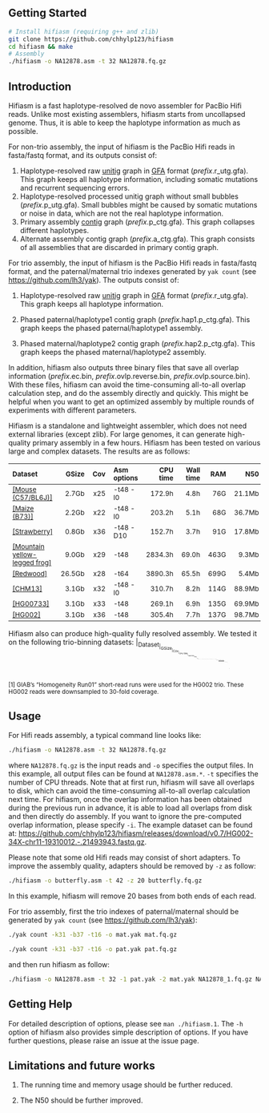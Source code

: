 ## Getting Started

```sh
# Install hifiasm (requiring g++ and zlib)
git clone https://github.com/chhylp123/hifiasm
cd hifiasm && make
# Assembly
./hifiasm -o NA12878.asm -t 32 NA12878.fq.gz
```

## Introduction

Hifiasm is a fast haplotype-resolved de novo assembler for PacBio
Hifi reads. Unlike most existing assemblers, hifiasm starts from uncollapsed
genome. Thus, it is able to keep the haplotype information as much as possible.

For non-trio assembly, the input of hifiasm is the PacBio Hifi reads in fasta/fastq format, and its
outputs consist of: 

1. Haplotype-resolved raw [unitig][unitig] graph in [GFA][gfa] format
   (*prefix*.r\_utg.gfa). This graph keeps all haplotype information, including
   somatic mutations and recurrent sequencing errors.
2. Haplotype-resolved processed unitig graph without small bubbles
   (*prefix*.p\_utg.gfa). Small bubbles might be caused by somatic mutations or noise in data, 
   which are not the real haplotype information.
3. Primary assembly [contig][unitig] graph (*prefix*.p\_ctg.gfa). This graph collapses different
   haplotypes.
4. Alternate assembly contig graph (*prefix*.a\_ctg.gfa). This graph consists of all assemblies that
   are discarded in primary contig graph.

For trio assembly, the input of hifiasm is the PacBio Hifi reads in fasta/fastq format, and the paternal/maternal trio indexes generated by `yak count` (see https://github.com/lh3/yak). The outputs consist of:
1. Haplotype-resolved raw [unitig][unitig] graph in [GFA][gfa] format
   (*prefix*.r\_utg.gfa). This graph keeps all haplotype information. 

2. Phased paternal/haplotype1 contig graph (*prefix*.hap1.p\_ctg.gfa). This graph keeps the phased
   paternal/haplotype1 assembly.

3. Phased maternal/haplotype2 contig graph (*prefix*.hap2.p\_ctg.gfa). This graph keeps the phased
   maternal/haplotype2 assembly.



In addition, hifiasm also outputs three binary files that save all overlap information (*prefix*.ec.bin, *prefix*.ovlp.reverse.bin, *prefix*.ovlp.source.bin). With these files, hifiasm can avoid the time-consuming all-to-all overlap calculation step, and do the assembly
directly and quickly. This might be helpful when you want to get an optimized
assembly by multiple rounds of experiments with different parameters.

Hifiasm is a standalone and lightweight assembler, which does not need external
libraries (except zlib). For large genomes, it can generate high-quality primary
assembly in a few hours. Hifiasm has been tested on various large and complex datasets. 
The results are as follows: 

|<sub>Dataset<sub>|<sub>GSize<sub>|<sub>Cov<sub>|<sub>Asm options<sub>|<sub>CPU time<sub>|<sub>Wall time<sub>|<sub>RAM<sub>|<sub> N50<sub>|
|:---------------|-----:|-----:|:---------------------|-------:|--------:|----:|----------------:|
|<sub>[\[Mouse (C57/BL6J)\]](https://www.ncbi.nlm.nih.gov/sra/?term=SRR11606870)<sub>|<sub>2.7Gb<sub>|<sub>x25<sub>|<sub>-t48 -l0<sub>|<sub>172.9h<sub>|<sub>4.8h<sub>|<sub>76G<sub>|<sub>21.1Mb<sub>|
|<sub>[\[Maize (B73)\]](https://www.ncbi.nlm.nih.gov/sra/?term=SRR11606869)<sub>|<sub>2.2Gb<sub>|<sub>x22<sub>|<sub>-t48 -l0<sub>|<sub>203.2h<sub>|<sub>5.1h<sub>|<sub>68G<sub>|<sub>36.7Mb<sub>|
|<sub>[\[Strawberry\]](https://www.ncbi.nlm.nih.gov/sra/?term=SRR11606867)<sub>|<sub>0.8Gb<sub>|<sub>x36<sub>|<sub>-t48 -D10<sub>|<sub>152.7h<sub>|<sub>3.7h<sub>|<sub>91G<sub>|<sub>17.8Mb<sub>|
|<sub>[\[Mountain yellow-legged frog\]](https://www.ncbi.nlm.nih.gov/sra?term=(SRR11606868)%20OR%20SRR12048570)<sub>|<sub>9.0Gb<sub>|<sub>x29<sub>|<sub>-t48<sub>|<sub>2834.3h<sub>|<sub>69.0h<sub>|<sub>463G<sub>|<sub>9.3Mb<sub>|
|<sub>[\[Redwood\]](https://www.ncbi.nlm.nih.gov/sra/?term=SRP251156)<sub>|<sub>26.5Gb<sub>|<sub>x28<sub>|<sub>-t64<sub>|<sub>3890.3h<sub>|<sub>65.5h<sub>|<sub>699G<sub>|<sub>5.4Mb<sub>|
|<sub>[\[CHM13\]](https://www.ncbi.nlm.nih.gov/sra?term=(((SRR11292120)%20OR%20SRR11292121)%20OR%20SRR11292122)%20OR%20SRR11292123)<sub>|<sub>3.1Gb<sub>|<sub>x32<sub>|<sub>-t48 -l0<sub>|<sub>310.7h<sub>|<sub>8.2h<sub>|<sub>114G<sub>|<sub>88.9Mb<sub>|
|<sub>[\[HG00733\]](https://www.ebi.ac.uk/ena/data/view/ERX3831682)<sub>|<sub>3.1Gb<sub>|<sub>x33<sub>|<sub>-t48<sub>|<sub>269.1h<sub>|<sub>6.9h<sub>|<sub>135G<sub>|<sub>69.9Mb<sub>|
|<sub>[\[HG002\]](https://www.ncbi.nlm.nih.gov/sra?term=(((SRR10382244)%20OR%20SRR10382245)%20OR%20SRR10382248)%20OR%20SRR10382249)<sub>|<sub>3.1Gb<sub>|<sub>x36<sub>|<sub>-t48<sub>|<sub>305.4h<sub>|<sub>7.7h<sub>|<sub>137G<sub>|<sub>98.7Mb<sub>|


Hifiasm also can produce high-quality fully resolved assembly. We tested it on the following trio-binning datasets:
|<sub>Dataset<sub>|<sub>GSize<sub>|<sub>Cov<sub>|<sub>CPU time<sub>|<sub>Wall time<sub>|<sub>RAM<sub>|<sub> N50<sub>|
|:---------------|-----:|-----:|-------:|--------:|----:|----------------:|
|<sub>HG00733: [\[child\]](https://www.ebi.ac.uk/ena/data/view/ERX3831682), [\[father\]](https://www.ebi.ac.uk/ena/data/view/ERR3241754), [\[mother\]](https://www.ebi.ac.uk/ena/data/view/ERR3241755)<sub>|<sub>3.1Gb<sub>|<sub>x33 (child), x30 (parent)<sub>|<sub>269.1h<sub>|<sub>6.9h<sub>|<sub>135G<sub>|<sub>35.1Mb (hap1), 34.9Mb (hap2)<sub>|
|<sub>HG002: [\[child\]](https://www.ncbi.nlm.nih.gov/sra?term=(((SRR10382244)%20OR%20SRR10382245)%20OR%20SRR10382248)%20OR%20SRR10382249), parent from GIAB<sup>[1]</sup><sub>|<sub>3.1Gb<sub>|<sub>x36 (child), x30 (parent)<sub>|<sub>305.4h<sub>|<sub>7.7h<sub>|<sub>137G<sub>|<sub>41.0Mb (hap1), 40.8Mb (hap2)<sub>|

<sub>[1] GIAB’s “Homogeneity Run01” short-read runs were used for the HG002 trio. These HG002 reads were downsampled to 30-fold coverage.<sub>



## Usage

For Hifi reads assembly, a typical command line looks like:

```sh
./hifiasm -o NA12878.asm -t 32 NA12878.fq.gz
```

where `NA12878.fq.gz` is the input reads and `-o` specifies the output files.
In this example, all output files can be found at `NA12878.asm.*`. `-t` specifies 
the number of CPU threads. Note that at first run, hifiasm will save all overlaps 
to disk, which can avoid the time-consuming all-to-all overlap calculation next time. 
For hifiasm, once the overlap information has been obtained during the previous run 
in advance, it is able to load all overlaps from disk and then directly do assembly. 
If you want to ignore the pre-computed overlap information, please specify `-i`. 
The example dataset can be found at: https://github.com/chhylp123/hifiasm/releases/download/v0.7/HG002-34X-chr11-19310012.-.21493943.fastq.gz.

Please note that some old Hifi reads may consist of short adapters. To improve
the assembly quality, adapters should be removed by `-z` as follow:

```sh
./hifiasm -o butterfly.asm -t 42 -z 20 butterfly.fq.gz
```

In this example, hifiasm will remove 20 bases from both ends of each read.

For trio assembly, first the trio indexes of paternal/maternal should be generated by 
`yak count` (see https://github.com/lh3/yak):

```sh
./yak count -k31 -b37 -t16 -o mat.yak mat.fq.gz
```
```sh
./yak count -k31 -b37 -t16 -o pat.yak pat.fq.gz
```

and then run hifiasm as follow:

```sh
./hifiasm -o NA12878.asm -t 32 -1 pat.yak -2 mat.yak NA12878_1.fq.gz NA12878_2.fq.gz
```

[unitig]: http://wgs-assembler.sourceforge.net/wiki/index.php/Celera_Assembler_Terminology
[gfa]: https://github.com/pmelsted/GFA-spec/blob/master/GFA-spec.md
[paf]: https://github.com/lh3/miniasm/blob/master/PAF.md

## Getting Help

For detailed description of options, please see `man ./hifiasm.1`.
The `-h` option of hifiasm also provides simple description of options. If you
have further questions, please raise an issue at the issue page.

## Limitations and future works

1. The running time and memory usage should be further reduced.

2. The N50 should be further improved. 
